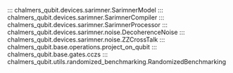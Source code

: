 ::: chalmers_qubit.devices.sarimner.SarimnerModel
::: chalmers_qubit.devices.sarimner.SarimnerCompiler
::: chalmers_qubit.devices.sarimner.SarimnerProcessor
::: chalmers_qubit.devices.sarimner.noise.DecoherenceNoise
::: chalmers_qubit.devices.sarimner.noise.ZZCrossTalk
::: chalmers_qubit.base.operations.project_on_qubit
::: chalmers_qubit.base.gates.cczs
::: chalmers_qubit.utils.randomized_benchmarking.RandomizedBenchmarking
